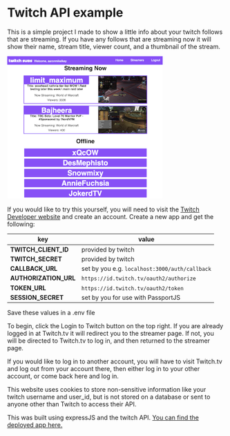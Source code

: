 # Twitch API example

This is a simple project I made to show a little info about your twitch follows that are streaming. If you have any follows that are streaming now it will show their name, stream title, viewer count, and a thumbnail of the stream.

[![Click to visit my deployed app.](/example.png)](https://twitch-streams-test.fly.dev)

If you would like to try this yourself, you will need to visit the [Twitch Developer website](https://dev.twitch.tv) and create an account. Create a new app and get the following:

| key                   | value                                          |
| --------------------- | ---------------------------------------------- |
| **TWITCH_CLIENT_ID**  | provided by twitch                             |
| **TWITCH_SECRET**     | provided by twitch                             |
| **CALLBACK_URL**      | set by you e.g. `localhost:3000/auth/callback` |
| **AUTHORIZATION_URL** | `https://id.twitch.tv/oauth2/authorize`        |
| **TOKEN_URL**         | `https://id.twitch.tv/oauth2/token`            |
| **SESSION_SECRET**    | set by you for use with PassportJS             |

Save these values in a .env file

To begin, click the Login to Twitch button on the top right. If you are already logged in at Twitch.tv it will redirect you to the streamer page. If not, you will be directed to Twitch.tv to log in, and then returned to the streamer page.

If you would like to log in to another account, you will have to visit Twitch.tv and log out from your account there, then either log in to your other account, or come back here and log in.

This website uses cookies to store non-sensitive information like your twitch username and user_id, but is not stored on a database or sent to anyone other than Twitch to access their API.

This was built using expressJS and the twitch API. [You can find the deployed app here.](https://twitch-streams-test.fly.dev)
